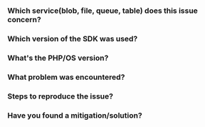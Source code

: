 ### Which service(blob, file, queue, table) does this issue concern?


### Which version of the SDK was used?


### What's the PHP/OS version?


### What problem was encountered?


### Steps to reproduce the issue?


### Have you found a mitigation/solution?
